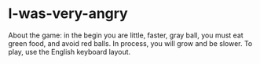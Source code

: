 # I-was-very-angry
About the game: in the begin you are little, faster, gray ball, you must eat green food, and avoid red balls. In process, you will grow and be slower.
To play, use the English keyboard layout.
